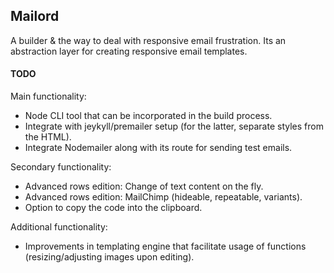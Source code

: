 ## Mailord

A builder &  the way to deal with responsive email frustration. Its an abstraction layer for creating responsive email templates.

#### TODO
Main functionality:

- Node CLI tool that can be incorporated in the build process.
- Integrate with jeykyll/premailer setup (for the latter, separate styles from the HTML).
- Integrate Nodemailer along with its route for sending test emails.

Secondary functionality:

- Advanced rows edition: Change of text content on the fly.
- Advanced rows edition: MailChimp (hideable, repeatable, variants).
- Option to copy the code into the clipboard.

Additional functionality: 

- Improvements in templating engine that facilitate usage of functions (resizing/adjusting images upon editing).

